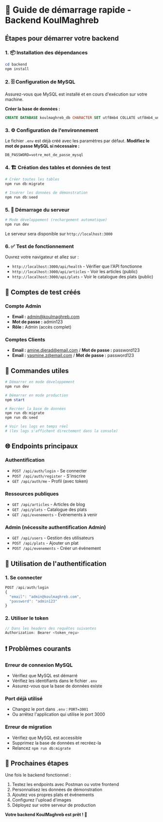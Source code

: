 # 🚀 Guide de démarrage rapide - Backend KoulMaghreb

## Étapes pour démarrer votre backend

### 1. 📦 Installation des dépendances
```powershell
cd backend
npm install
```

### 2. 🗄️ Configuration de MySQL
Assurez-vous que MySQL est installé et en cours d'exécution sur votre machine.

**Créer la base de données :**
```sql
CREATE DATABASE koulmaghreb_db CHARACTER SET utf8mb4 COLLATE utf8mb4_unicode_ci;
```

### 3. ⚙️ Configuration de l'environnement
Le fichier `.env` est déjà créé avec les paramètres par défaut. 
**Modifiez le mot de passe MySQL si nécessaire :**
```env
DB_PASSWORD=votre_mot_de_passe_mysql
```

### 4. 🏗️ Création des tables et données de test
```powershell
# Créer toutes les tables
npm run db:migrate

# Insérer les données de démonstration
npm run db:seed
```

### 5. 🚀 Démarrage du serveur
```powershell
# Mode développement (rechargement automatique)
npm run dev
```

Le serveur sera disponible sur `http://localhost:3000`

### 6. ✅ Test de fonctionnement
Ouvrez votre navigateur et allez sur :
- `http://localhost:3000/api/health` - Vérifier que l'API fonctionne
- `http://localhost:3000/api/articles` - Voir les articles (public)
- `http://localhost:3000/api/plats` - Voir le catalogue des plats (public)

## 👤 Comptes de test créés

### Compte Admin
- **Email :** admin@koulmaghreb.com
- **Mot de passe :** admin123
- **Rôle :** Admin (accès complet)

### Comptes Clients
- **Email :** amine.djerad@email.com / **Mot de passe :** password123
- **Email :** yasmine.z@email.com / **Mot de passe :** password123

## 🔧 Commandes utiles

```powershell
# Démarrer en mode développement
npm run dev

# Démarrer en mode production
npm start

# Recréer la base de données
npm run db:migrate
npm run db:seed

# Voir les logs en temps réel
# (les logs s'affichent directement dans la console)
```

## 🌐 Endpoints principaux

### Authentification
- `POST /api/auth/login` - Se connecter
- `POST /api/auth/register` - S'inscrire
- `GET /api/auth/me` - Profil (avec token)

### Ressources publiques
- `GET /api/articles` - Articles de blog
- `GET /api/plats` - Catalogue des plats
- `GET /api/evenements` - Événements à venir

### Admin (nécessite authentification Admin)
- `GET /api/users` - Gestion des utilisateurs
- `POST /api/plats` - Ajouter un plat
- `POST /api/evenements` - Créer un événement

## 🔑 Utilisation de l'authentification

### 1. Se connecter
```javascript
POST /api/auth/login
{
  "email": "admin@koulmaghreb.com",
  "password": "admin123"
}
```

### 2. Utiliser le token
```javascript
// Dans les headers des requêtes suivantes
Authorization: Bearer <token_reçu>
```

## ❗ Problèmes courants

### Erreur de connexion MySQL
- Vérifiez que MySQL est démarré
- Vérifiez les identifiants dans le fichier `.env`
- Assurez-vous que la base de données existe

### Port déjà utilisé
- Changez le port dans `.env` : `PORT=3001`
- Ou arrêtez l'application qui utilise le port 3000

### Erreur de migration
- Vérifiez que MySQL est accessible
- Supprimez la base de données et recréez-la
- Relancez `npm run db:migrate`

## 🎯 Prochaines étapes

Une fois le backend fonctionnel :
1. Testez les endpoints avec Postman ou votre frontend
2. Personnalisez les données de démonstration
3. Ajoutez vos propres plats et événements
4. Configurez l'upload d'images
5. Déployez sur votre serveur de production

**Votre backend KoulMaghreb est prêt ! 🎉**

